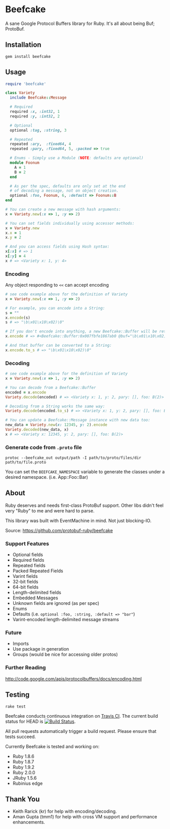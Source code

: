 # Beefcake

A sane Google Protocol Buffers library for Ruby. It's all about being Buf;
ProtoBuf.

## Installation

```shell
gem install beefcake
```

## Usage

```ruby
require 'beefcake'

class Variety
  include Beefcake::Message

  # Required
  required :x, :int32, 1
  required :y, :int32, 2

  # Optional
  optional :tag, :string, 3

  # Repeated
  repeated :ary,  :fixed64, 4
  repeated :pary, :fixed64, 5, :packed => true

  # Enums - Simply use a Module (NOTE: defaults are optional)
  module Foonum
    A = 1
    B = 2
  end

  # As per the spec, defaults are only set at the end
  # of decoding a message, not on object creation.
  optional :foo, Foonum, 6, :default => Foonum::B
end

# You can create a new message with hash arguments:
x = Variety.new(:x => 1, :y => 2)

# You can set fields individually using accessor methods:
x = Variety.new
x.x = 1
x.y = 2

# And you can access fields using Hash syntax:
x[:x] # => 1
x[:y] = 4
x # => <Variety x: 1, y: 4>
```

### Encoding

Any object responding to `<<` can accept encoding

```ruby
# see code example above for the definition of Variety
x = Variety.new(:x => 1, :y => 2)

# For example, you can encode into a String:
s = ""
x.encode(s)
s # => "\b\x01\x10\x02)\0"

# If you don't encode into anything, a new Beefcake::Buffer will be returned:
x.encode # => #<Beefcake::Buffer:0x007fbfe1867ab0 @buf="\b\x01\x10\x02)\0">

# And that buffer can be converted to a String:
x.encode.to_s # => "\b\x01\x10\x02)\0"
```

### Decoding

```ruby
# see code example above for the definition of Variety
x = Variety.new(:x => 1, :y => 2)

# You can decode from a Beefcake::Buffer
encoded = x.encode
Variety.decode(encoded) # => <Variety x: 1, y: 2, pary: [], foo: B(2)>

# Decoding from a String works the same way:
Variety.decode(encoded.to_s) # => <Variety x: 1, y: 2, pary: [], foo: B(2)>

# You can update a Beefcake::Message instance with new data too:
new_data = Variety.new(x: 12345, y: 2).encode
Variety.decoded(new_data, x)
x # => <Variety x: 12345, y: 2, pary: [], foo: B(2)>
```

### Generate code from `.proto` file

```shell
protoc --beefcake_out output/path -I path/to/proto/files/dir path/to/file.proto
```

You can set the `BEEFCAKE_NAMESPACE` variable to generate the classes under a
desired namespace. (i.e. App::Foo::Bar)

## About

Ruby deserves and needs first-class ProtoBuf support. Other libs didn't feel
very "Ruby" to me and were hard to parse.

This library was built with EventMachine in mind.  Not just blocking-IO.

Source: https://github.com/protobuf-ruby/beefcake

### Support Features

  * Optional fields
  * Required fields
  * Repeated fields
  * Packed Repeated Fields
  * Varint fields
  * 32-bit fields
  * 64-bit fields
  * Length-delimited fields
  * Embedded Messages
  * Unknown fields are ignored (as per spec)
  * Enums
  * Defaults (i.e. `optional :foo, :string, :default => "bar"`)
  * Varint-encoded length-delimited message streams

### Future

  * Imports
  * Use package in generation
  * Groups (would be nice for accessing older protos)

### Further Reading

http://code.google.com/apis/protocolbuffers/docs/encoding.html

## Testing

    rake test

Beefcake conducts continuous integration on [Travis CI](http://travis-ci.org).
The current build status for HEAD is [![Build Status](https://travis-ci.org/protobuf-ruby/beefcake.png)](https://travis-ci.org/protobuf-ruby/beefcake).

All pull requests automatically trigger a build request.  Please ensure that
tests succeed.

Currently Beefcake is tested and working on:

  * Ruby 1.8.6
  * Ruby 1.8.7
  * Ruby 1.9.2
  * Ruby 2.0.0
  * JRuby 1.5.6
  * Rubinius edge

## Thank You

  * Keith Rarick (kr) for help with encoding/decoding.
  * Aman Gupta (tmm1) for help with cross VM support and performance enhancements.
